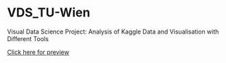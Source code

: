 # VDS_TU-Wien
Visual Data Science Project: Analysis of Kaggle Data and Visualisation with Different Tools

[Click here for preview](https://htmlpreview.github.io/?https://github.com/miosga2309/VDS_TU-Wien/blob/master/VDS_Lab2_output.html?raw=true)
